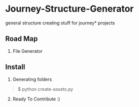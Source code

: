 Journey-Structure-Generator
===========================

general structure creating stuff for journey* projects

Road Map
---

 1. File Generator  
 

Install
---

 1. Generating folders
     

> $ python create-assets.py

 2. Ready To Contribute :)
 
